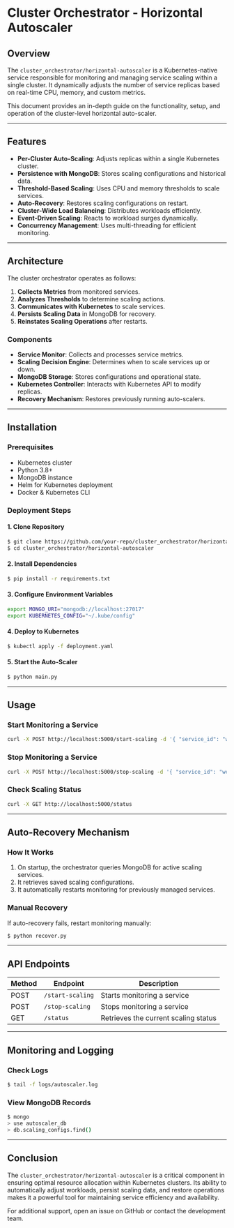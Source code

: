 # Cluster Orchestrator - Horizontal Autoscaler

## Overview

The `cluster_orchestrator/horizontal-autoscaler` is a Kubernetes-native service responsible for monitoring and managing service scaling within a single cluster. It dynamically adjusts the number of service replicas based on real-time CPU, memory, and custom metrics.

This document provides an in-depth guide on the functionality, setup, and operation of the cluster-level horizontal auto-scaler.

---

## Features

- **Per-Cluster Auto-Scaling**: Adjusts replicas within a single Kubernetes cluster.
- **Persistence with MongoDB**: Stores scaling configurations and historical data.
- **Threshold-Based Scaling**: Uses CPU and memory thresholds to scale services.
- **Auto-Recovery**: Restores scaling configurations on restart.
- **Cluster-Wide Load Balancing**: Distributes workloads efficiently.
- **Event-Driven Scaling**: Reacts to workload surges dynamically.
- **Concurrency Management**: Uses multi-threading for efficient monitoring.

---

## Architecture

The cluster orchestrator operates as follows:

1. **Collects Metrics** from monitored services.
2. **Analyzes Thresholds** to determine scaling actions.
3. **Communicates with Kubernetes** to scale services.
4. **Persists Scaling Data** in MongoDB for recovery.
5. **Reinstates Scaling Operations** after restarts.

### Components

- **Service Monitor**: Collects and processes service metrics.
- **Scaling Decision Engine**: Determines when to scale services up or down.
- **MongoDB Storage**: Stores configurations and operational state.
- **Kubernetes Controller**: Interacts with Kubernetes API to modify replicas.
- **Recovery Mechanism**: Restores previously running auto-scalers.

---

## Installation

### Prerequisites

- Kubernetes cluster
- Python 3.8+
- MongoDB instance
- Helm for Kubernetes deployment
- Docker & Kubernetes CLI

### Deployment Steps

#### 1. Clone Repository
```sh
$ git clone https://github.com/your-repo/cluster_orchestrator/horizontal-autoscaler.git
$ cd cluster_orchestrator/horizontal-autoscaler
```

#### 2. Install Dependencies
```sh
$ pip install -r requirements.txt
```

#### 3. Configure Environment Variables
```sh
export MONGO_URI="mongodb://localhost:27017"
export KUBERNETES_CONFIG="~/.kube/config"
```

#### 4. Deploy to Kubernetes
```sh
$ kubectl apply -f deployment.yaml
```

#### 5. Start the Auto-Scaler
```sh
$ python main.py
```

---

## Usage

### Start Monitoring a Service
```sh
curl -X POST http://localhost:5000/start-scaling -d '{ "service_id": "web-app", "cpu_threshold": 75, "ram_threshold": 80, "max_replicas": 10, "min_replicas": 2 }'
```

### Stop Monitoring a Service
```sh
curl -X POST http://localhost:5000/stop-scaling -d '{ "service_id": "web-app" }'
```

### Check Scaling Status
```sh
curl -X GET http://localhost:5000/status
```

---

## Auto-Recovery Mechanism

### How It Works
1. On startup, the orchestrator queries MongoDB for active scaling services.
2. It retrieves saved scaling configurations.
3. It automatically restarts monitoring for previously managed services.

### Manual Recovery
If auto-recovery fails, restart monitoring manually:
```sh
$ python recover.py
```

---

## API Endpoints

| Method | Endpoint | Description |
|--------|-------------|-------------|
| POST | `/start-scaling` | Starts monitoring a service |
| POST | `/stop-scaling` | Stops monitoring a service |
| GET | `/status` | Retrieves the current scaling status |

---

## Monitoring and Logging

### Check Logs
```sh
$ tail -f logs/autoscaler.log
```

### View MongoDB Records
```sh
$ mongo
> use autoscaler_db
> db.scaling_configs.find()
```

---

## Conclusion

The `cluster_orchestrator/horizontal-autoscaler` is a critical component in ensuring optimal resource allocation within Kubernetes clusters. Its ability to automatically adjust workloads, persist scaling data, and restore operations makes it a powerful tool for maintaining service efficiency and availability.

For additional support, open an issue on GitHub or contact the development team.


